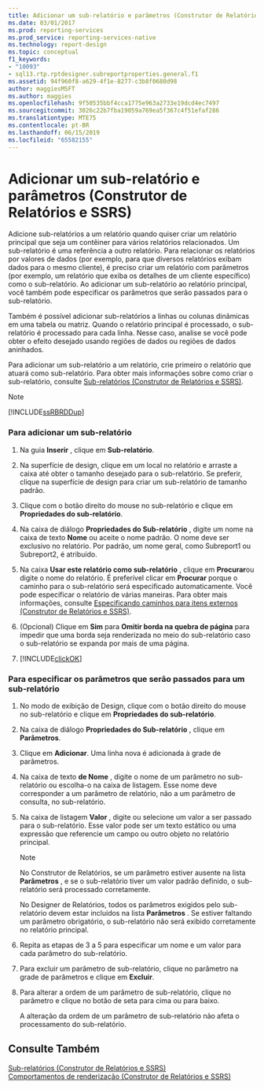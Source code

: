 ```yaml
---
title: Adicionar um sub-relatório e parâmetros (Construtor de Relatórios e SSRS) | Microsoft Docs
ms.date: 03/01/2017
ms.prod: reporting-services
ms.prod_service: reporting-services-native
ms.technology: report-design
ms.topic: conceptual
f1_keywords:
- "10093"
- sql13.rtp.rptdesigner.subreportproperties.general.f1
ms.assetid: 94f960f8-a629-4f1e-8277-c3b8f0680d98
author: maggiesMSFT
ms.author: maggies
ms.openlocfilehash: 9f50535bbf4cca1775e963a2733e19dcd4ec7497
ms.sourcegitcommit: 3026c22b7fba19059a769ea5f367c4f51efaf286
ms.translationtype: MTE75
ms.contentlocale: pt-BR
ms.lasthandoff: 06/15/2019
ms.locfileid: "65582155"
---
```

# <a name="add-a-subreport-and-parameters-report-builder-and-ssrs"></a>Adicionar um sub-relatório e parâmetros (Construtor de Relatórios e SSRS)
  Adicione sub-relatórios a um relatório quando quiser criar um relatório principal que seja um contêiner para vários relatórios relacionados. Um sub-relatório é uma referência a outro relatório. Para relacionar os relatórios por valores de dados (por exemplo, para que diversos relatórios exibam dados para o mesmo cliente), é preciso criar um relatório com parâmetros (por exemplo, um relatório que exiba os detalhes de um cliente específico) como o sub-relatório. Ao adicionar um sub-relatório ao relatório principal, você também pode especificar os parâmetros que serão passados para o sub-relatório.  
  
 Também é possível adicionar sub-relatórios a linhas ou colunas dinâmicas em uma tabela ou matriz. Quando o relatório principal é processado, o sub-relatório é processado para cada linha. Nesse caso, analise se você pode obter o efeito desejado usando regiões de dados ou regiões de dados aninhados.  
  
 Para adicionar um sub-relatório a um relatório, crie primeiro o relatório que atuará como sub-relatório. Para obter mais informações sobre como criar o sub-relatório, consulte [Sub-relatórios &#40;Construtor de Relatórios e SSRS&#41;](../../reporting-services/report-design/subreports-report-builder-and-ssrs.md).  
  
> [!NOTE]  
>  [!INCLUDE[ssRBRDDup](../../includes/ssrbrddup-md.md)]  
  
### <a name="to-add-a-subreport"></a>Para adicionar um sub-relatório  
  
1.  Na guia **Inserir** , clique em **Sub-relatório**.  
  
2.  Na superfície de design, clique em um local no relatório e arraste a caixa até obter o tamanho desejado para o sub-relatório. Se preferir, clique na superfície de design para criar um sub-relatório de tamanho padrão.  
  
3.  Clique com o botão direito do mouse no sub-relatório e clique em **Propriedades do sub-relatório**.  
  
4.  Na caixa de diálogo **Propriedades do Sub-relatório** , digite um nome na caixa de texto **Nome** ou aceite o nome padrão. O nome deve ser exclusivo no relatório. Por padrão, um nome geral, como Subreport1 ou Subreport2, é atribuído.  
  
5.  Na caixa **Usar este relatório como sub-relatório** , clique em **Procurar**ou digite o nome do relatório. É preferível clicar em **Procurar** porque o caminho para o sub-relatório será especificado automaticamente. Você pode especificar o relatório de várias maneiras. Para obter mais informações, consulte [Especificando caminhos para itens externos &#40;Construtor de Relatórios e SSRS&#41;](../../reporting-services/report-design/specifying-paths-to-external-items-report-builder-and-ssrs.md).  
  
6.  (Opcional) Clique em **Sim** para **Omitir borda na quebra de página** para impedir que uma borda seja renderizada no meio do sub-relatório caso o sub-relatório se expanda por mais de uma página.  
  
7.  [!INCLUDE[clickOK](../../includes/clickok-md.md)]  
  
### <a name="to-specify-parameters-to-pass-to-a-subreport"></a>Para especificar os parâmetros que serão passados para um sub-relatório  
  
1.  No modo de exibição de Design, clique com o botão direito do mouse no sub-relatório e clique em **Propriedades do sub-relatório**.  
  
2.  Na caixa de diálogo **Propriedades do Sub-relatório** , clique em **Parâmetros**.  
  
3.  Clique em **Adicionar**. Uma linha nova é adicionada à grade de parâmetros.  
  
4.  Na caixa de texto **de Nome** , digite o nome de um parâmetro no sub-relatório ou escolha-o na caixa de listagem. Esse nome deve corresponder a um parâmetro de relatório, não a um parâmetro de consulta, no sub-relatório.  
  
5.  Na caixa de listagem **Valor** , digite ou selecione um valor a ser passado para o sub-relatório. Esse valor pode ser um texto estático ou uma expressão que referencie um campo ou outro objeto no relatório principal.  
  
    > [!NOTE]  
    >  No Construtor de Relatórios, se um parâmetro estiver ausente na lista **Parâmetros** , e se o sub-relatório tiver um valor padrão definido, o sub-relatório será processado corretamente.  
    >   
    >  No Designer de Relatórios, todos os parâmetros exigidos pelo sub-relatório devem estar incluídos na lista **Parâmetros** . Se estiver faltando um parâmetro obrigatório, o sub-relatório não será exibido corretamente no relatório principal.  
  
6.  Repita as etapas de 3 a 5 para especificar um nome e um valor para cada parâmetro do sub-relatório.  
  
7.  Para excluir um parâmetro de sub-relatório, clique no parâmetro na grade de parâmetros e clique em **Excluir**.  
  
8.  Para alterar a ordem de um parâmetro de sub-relatório, clique no parâmetro e clique no botão de seta para cima ou para baixo.  
  
     A alteração da ordem de um parâmetro de sub-relatório não afeta o processamento do sub-relatório.  
  
## <a name="see-also"></a>Consulte Também  
 [Sub-relatórios &#40;Construtor de Relatórios e SSRS&#41;](../../reporting-services/report-design/subreports-report-builder-and-ssrs.md)   
 [Comportamentos de renderização &#40;Construtor de Relatórios e SSRS&#41;](../../reporting-services/report-design/rendering-behaviors-report-builder-and-ssrs.md)  
  
  
